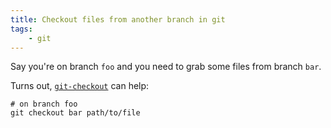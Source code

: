 ```yaml
---
title: Checkout files from another branch in git
tags:
    - git
---
```


Say you're on branch `foo` and you need to grab some files from branch `bar`.

Turns out, [`git-checkout`](https://git-scm.com/docs/git-checkout) can help:

```shell
# on branch foo
git checkout bar path/to/file
```
